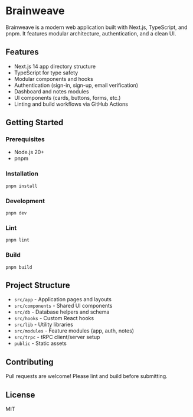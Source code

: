 # Brainweave

Brainweave is a modern web application built with Next.js, TypeScript, and pnpm. It features modular architecture, authentication, and a clean UI.

## Features

- Next.js 14 app directory structure
- TypeScript for type safety
- Modular components and hooks
- Authentication (sign-in, sign-up, email verification)
- Dashboard and notes modules
- UI components (cards, buttons, forms, etc.)
- Linting and build workflows via GitHub Actions

## Getting Started

### Prerequisites

- Node.js 20+
- pnpm

### Installation

```fish
pnpm install
```

### Development

```fish
pnpm dev
```

### Lint

```fish
pnpm lint
```

### Build

```fish
pnpm build
```

## Project Structure

- `src/app` - Application pages and layouts
- `src/components` - Shared UI components
- `src/db` - Database helpers and schema
- `src/hooks` - Custom React hooks
- `src/lib` - Utility libraries
- `src/modules` - Feature modules (app, auth, notes)
- `src/trpc` - tRPC client/server setup
- `public` - Static assets

## Contributing

Pull requests are welcome! Please lint and build before submitting.

## License

MIT
